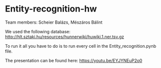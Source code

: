 # Entity-recognition-hw

Team members:
  Scheier Balázs,
  Mészáros Bálint
  
We used the following database: http://hlt.sztaki.hu/resources/hunnerwiki/huwiki.1.ner.tsv.gz

To run it all you have to do is to run every cell in the Entity_recognition.pynb file.

The presentation can be found here: https://youtu.be/EYJYNEuP2o0
